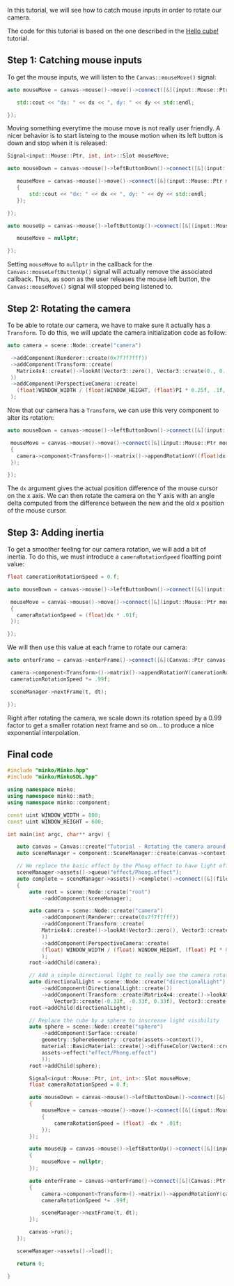 In this tutorial, we will see how to catch mouse inputs in order to rotate our camera.

The code for this tutorial is based on the one described in the [Hello cube!](../01-Hello_cube!.md) tutorial.

Step 1: Catching mouse inputs
-----------------------------

To get the mouse inputs, we will listen to the `Canvas::mouseMove()` signal:


```cpp
auto mouseMove = canvas->mouse()->move()->connect([&](input::Mouse::Ptr mouse, int dx, int dy) {

   std::cout << "dx: " << dx << ", dy: " << dy << std::endl;

}); 
```


Moving something everytime the mouse move is not really user friendly. A nicer behavior is to start listeing to the mouse motion when its left button is down and stop when it is released:


```cpp
Signal<input::Mouse::Ptr, int, int>::Slot mouseMove;

auto mouseDown = canvas->mouse()->leftButtonDown()->connect([&](input::Mouse::Ptr mouse) {

   mouseMove = canvas->mouse()->move()->connect([&](input::Mouse::Ptr mouse, int dx, int dy)
   {
       std::cout << "dx: " << dx << ", dy: " << dy << std::endl;
   });

});

auto mouseUp = canvas->mouse()->leftButtonUp()->connect([&](input::Mouse::Ptr mouse) {

   mouseMove = nullptr;

}); 
```


Setting `mouseMove` to `nullptr` in the callback for the `Canvas::mouseLeftButtonUp()` signal will actually remove the associated callback. Thus, as soon as the user releases the mouse left button, the `Canvas::mouseMove()` signal will stopped being listened to.

Step 2: Rotating the camera
---------------------------

To be able to rotate our camera, we have to make sure it actually has a `Transform`. To do this, we will update the camera initialization code as follow:


```cpp
auto camera = scene::Node::create("camera")

 ->addComponent(Renderer::create(0x7f7f7fff))
 ->addComponent(Transform::create(
   Matrix4x4::create()->lookAt(Vector3::zero(), Vector3::create(0., 0., -5.f))
 ))
 ->addComponent(PerspectiveCamera::create(
   (float)WINDOW_WIDTH / (float)WINDOW_HEIGHT, (float)PI * 0.25f, .1f, 1000.f)
 );


```


Now that our camera has a `Transform`, we can use this very component to alter its rotation:


```cpp
auto mouseDown = canvas->mouse()->leftButtonDown()->connect([&](input::Mouse::Ptr mouse) {

 mouseMove = canvas->mouse()->move()->connect([&](input::Mouse::Ptr mouse, int dx, int dy)
 {
   camera->component<Transform>()->matrix()->appendRotationY((float)dx * .1f);
 });

}); 
```


The `dx` argument gives the actual position difference of the mouse cursor on the x axis. We can then rotate the camera on the Y axis with an angle delta computed from the difference between the new and the old x position of the mouse cursor.

Step 3: Adding inertia
----------------------

To get a smoother feeling for our camera rotation, we will add a bit of inertia. To do this, we must introduce a `cameraRotationSpeed` floatting point value:


```cpp
float camerationRotationSpeed = 0.f;

auto mouseDown = canvas->mouse()->leftButtonDown()->connect([&](input::Mouse::Ptr mouse) {

 mouseMove = canvas->mouse()->move()->connect([&](input::Mouse::Ptr mouse, int dx, int dy)
 {
   cameraRotationSpeed = (float)dx * .01f;
 });

}); 
```


We will then use this value at each frame to rotate our camera:


```cpp
auto enterFrame = canvas->enterFrame()->connect([&](Canvas::Ptr canvas, float t, float dt) {

 camera->component<Transform>()->matrix()->appendRotationY(camerationRotationSpeed);
 camerationRotationSpeed *= .99f;

 sceneManager->nextFrame(t, dt);

}); 
```


Right after rotating the camera, we scale down its rotation speed by a 0.99 factor to get a smaller rotation next frame and so on... to produce a nice exponential interpolation.

Final code
----------


```cpp
#include "minko/Minko.hpp" 
#include "minko/MinkoSDL.hpp"
using namespace minko; 
using namespace minko::math; 
using namespace minko::component;
const uint WINDOW_WIDTH = 800; 
const uint WINDOW_HEIGHT = 600;

int main(int argc, char** argv) {

   auto canvas = Canvas::create("Tutorial - Rotating the camera around an object with the mouse", WINDOW_WIDTH, WINDOW_HEIGHT);
   auto sceneManager = component::SceneManager::create(canvas->context());

   // We replace the basic effect by the Phong effect to have light effects
   sceneManager->assets()->queue("effect/Phong.effect");
   auto complete = sceneManager->assets()->complete()->connect([&](file::AssetLibrary::Ptr assets)
   {
       auto root = scene::Node::create("root")
           ->addComponent(sceneManager);

       auto camera = scene::Node::create("camera")
           ->addComponent(Renderer::create(0x7f7f7fff))
           ->addComponent(Transform::create(
           Matrix4x4::create()->lookAt(Vector3::zero(), Vector3::create(0., 0., -5.f))
           ))
           ->addComponent(PerspectiveCamera::create(
           (float) WINDOW_WIDTH / (float) WINDOW_HEIGHT, (float) PI * 0.25f, .1f, 1000.f)
           );
       root->addChild(camera);

       // Add a simple directional light to really see the camera rotation
       auto directionalLight = scene::Node::create("directionalLight")
           ->addComponent(DirectionalLight::create())
           ->addComponent(Transform::create(Matrix4x4::create()->lookAt(
               Vector3::create(-0.33f, -0.33f, 0.33f), Vector3::create())));
       root->addChild(directionalLight);

       // Replace the cube by a sphere to inscrease light visibility
       auto sphere = scene::Node::create("sphere")
           ->addComponent(Surface::create(
           geometry::SphereGeometry::create(assets->context()),
           material::BasicMaterial::create()->diffuseColor(Vector4::create(0.f, 0.f, 1.f, 1.f)),
           assets->effect("effect/Phong.effect")
           ));
       root->addChild(sphere);

       Signal<input::Mouse::Ptr, int, int>::Slot mouseMove;
       float cameraRotationSpeed = 0.f;

       auto mouseDown = canvas->mouse()->leftButtonDown()->connect([&](input::Mouse::Ptr mouse)
       {
           mouseMove = canvas->mouse()->move()->connect([&](input::Mouse::Ptr mouse, int dx, int dy)
           {
               cameraRotationSpeed = (float) -dx * .01f;
           });
       });

       auto mouseUp = canvas->mouse()->leftButtonUp()->connect([&](input::Mouse::Ptr mouse)
       {
           mouseMove = nullptr;
       });

       auto enterFrame = canvas->enterFrame()->connect([&](Canvas::Ptr canvas, float t, float dt)
       {
           camera->component<Transform>()->matrix()->appendRotationY(cameraRotationSpeed);
           cameraRotationSpeed *= .99f;

           sceneManager->nextFrame(t, dt);
       });

       canvas->run();
   });

   sceneManager->assets()->load();

   return 0;

} 
```


